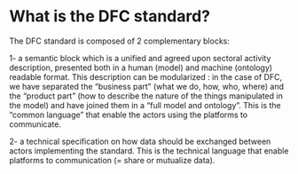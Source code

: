 # What is the DFC standard?

The DFC standard is composed of 2 complementary blocks:

1- a semantic block which is a unified and agreed upon sectoral activity description, presented both in a human \(model\) and machine \(ontology\) readable format.
This description can be modularized : in the case of DFC, we have separated the “business part” \(what we do, how, who, where\) and the “product part” \(how to describe the nature of the things manipulated in the model\) and have joined them in a “full model and ontology”. This is the “common language” that enable the actors using the platforms to communicate.

2- a technical specification on how data should be exchanged between actors implementing the standard. This is the technical language that enable platforms to communication \(= share or mutualize data\).


